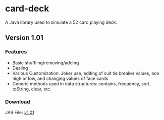 # card-deck
A Java library used to simulate a 52 card playing deck. 
## Version 1.01
### Features
  - Basic shuffling/removing/adding
  - Dealing
  - Various Customization: Joker use, editing of suit tie breaker values, ace high or low, and changing values of face cards
  - Generic methods used in data structures: contains, frequency, sort, toString, clear, etc. 
### Download
JAR File: [v1.01](https://mega.nz/#!EsBhHA7L!Yuh9Q2zeY5iyX16x7CxETMf3vzcSHyWEDtM0N_gXX6U)
